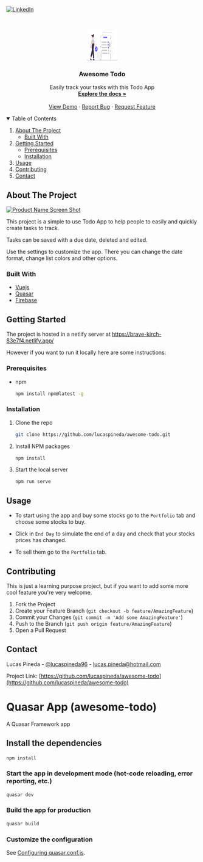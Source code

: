 


<!-- PROJECT SHIELDS -->
[![LinkedIn][linkedin-shield]][linkedin-url]



<!-- PROJECT LOGO -->
<br />
<p align="center">
  <a href="https://github.com/lucaspineda/awesome-todo">
    <img src="./src/assets/todo-image.svg" alt="Logo" width="80" height="80">
  </a>

  <h3 align="center">Awesome Todo</h3>

  <p align="center">
    Easily track your tasks with this Todo App
    <br />
    <a href="https://github.com/lucaspineda/awesome-todo"><strong>Explore the docs »</strong></a>
    <br />
    <br />
    <a href="https://brave-kirch-83e7f4.netlify.app">View Demo</a>
    ·
    <a href="https://github.com/lucaspineda/awesome-todo/issues">Report Bug</a>
    ·
    <a href="https://github.com/lucaspineda/awesome-todo/issues">Request Feature</a>
  </p>
</p>



<!-- TABLE OF CONTENTS -->
<details open="open">
  <summary>Table of Contents</summary>
  <ol>
    <li>
      <a href="#about-the-project">About The Project</a>
      <ul>
        <li><a href="#built-with">Built With</a></li>
      </ul>
    </li>
    <li>
      <a href="#getting-started">Getting Started</a>
      <ul>
        <li><a href="#prerequisites">Prerequisites</a></li>
        <li><a href="#installation">Installation</a></li>
      </ul>
    </li>
    <li><a href="#usage">Usage</a></li>
    <li><a href="#contributing">Contributing</a></li>
    <li><a href="#contact">Contact</a></li>
  </ol>
</details>



<!-- ABOUT THE PROJECT -->
## About The Project

[![Product Name Screen Shot][product-screenshot]]()

This project is a simple to use Todo App to help people to easily and quickly create tasks to track. 

Tasks can be saved with a due date, deleted and edited.

Use the settings to customize the app. There you can change the date format, change list colors and other options.

### Built With

* [Vuejs](https://vuejs.org/)
* [Quasar](https://quasar.dev/)
* [Firebase](https://firebase.google.com/)


<!-- GETTING STARTED -->
## Getting Started

The project is hosted in a netlify server at https://brave-kirch-83e7f4.netlify.app/

However if you want to run it locally here are some instructions:

### Prerequisites

* npm
  ```sh
  npm install npm@latest -g
  ```

### Installation

1. Clone the repo
   ```sh
   git clone https://github.com/lucaspineda/awesome-todo.git
   ```
2. Install NPM packages
   ```sh
   npm install
   ```
3. Start the local server
   ```sh
   npm run serve
   ```



<!-- USAGE EXAMPLES -->
## Usage

- To start using the app and buy some stocks go to the `Portfolio` tab and choose some stocks to buy.

- Click in `End Day` to simulate the end of a day and check that your stocks prices has changed.

- To sell them go to the `Portfolio` tab.

<!-- CONTRIBUTING -->
## Contributing

This is just a learning purpose project, but if you want to add some more cool feature you're very welcome.

1. Fork the Project
2. Create your Feature Branch (`git checkout -b feature/AmazingFeature`)
3. Commit your Changes (`git commit -m 'Add some AmazingFeature'`)
4. Push to the Branch (`git push origin feature/AmazingFeature`)
5. Open a Pull Request

<!-- CONTACT -->
## Contact

Lucas Pineda - [@lucaspineda96](https://twitter.com/lucaspineda96) - lucas.pineda@hotmail.com

Project Link: [https://github.com/lucaspineda/awesome-todo](https://github.com/lucaspineda/awesome-todo)



<!-- MARKDOWN LINKS & IMAGES -->
<!-- https://www.markdownguide.org/basic-syntax/#reference-style-links -->

[issues-shield]: https://img.shields.io/github/issues/othneildrew/Best-README-Template.svg?style=for-the-badge
[issues-url]: https://github.com/lucaspineda/awesome-todo/issues
[linkedin-shield]: https://img.shields.io/badge/-LinkedIn-black.svg?style=for-the-badge&logo=linkedin&colorB=555
[linkedin-url]: https://linkedin.com/in/lucas-pineda
[product-screenshot]: public/img/stock-trader-gif.gif


# Quasar App (awesome-todo)

A Quasar Framework app

## Install the dependencies
```bash
npm install
```

### Start the app in development mode (hot-code reloading, error reporting, etc.)
```bash
quasar dev
```


### Build the app for production
```bash
quasar build
```

### Customize the configuration
See [Configuring quasar.conf.js](https://quasar.dev/quasar-cli/quasar-conf-js).

